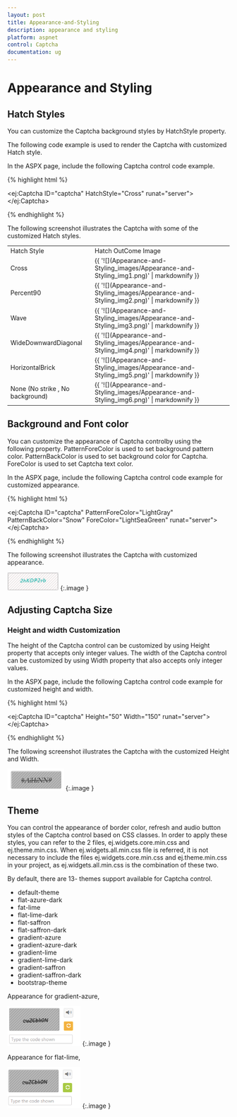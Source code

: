 ```yaml
---
layout: post
title: Appearance-and-Styling
description: appearance and styling
platform: aspnet
control: Captcha
documentation: ug
---
```


# Appearance and Styling

## Hatch Styles

You can customize the Captcha background styles by HatchStyle property. 

The following code example is used to render the Captcha with customized Hatch style.

In the ASPX page, include the following Captcha control code example.



{% highlight html %}

<ej:Captcha ID="captcha" HatchStyle="Cross" runat="server"></ej:Captcha>

{% endhighlight %}



The following screenshot illustrates the Captcha with some of the customized Hatch styles. 

<table>
	<tr>
		<td>Hatch Style</td>
		<td>Hatch OutCome Image</td>
	</tr>
	<tr>
		<td>Cross</td>
		<td>
			{{ '![](Appearance-and-Styling_images/Appearance-and-Styling_img1.png)' | markdownify }}
		</td>
	</tr>
	<tr>
		<td>Percent90</td>
		<td>
			{{ '![](Appearance-and-Styling_images/Appearance-and-Styling_img2.png)' | markdownify }}
		</td>
	</tr>
	<tr>
		<td>Wave</td>
		<td>
			{{ '![](Appearance-and-Styling_images/Appearance-and-Styling_img3.png)' | markdownify }}
		</td>
	</tr>
	<tr>
		<td>WideDownwardDiagonal</td>
		<td>
			{{ '![](Appearance-and-Styling_images/Appearance-and-Styling_img4.png)' | markdownify }}
		</td>
	</tr>
	<tr>
		<td>HorizontalBrick</td>
		<td>
			{{ '![](Appearance-and-Styling_images/Appearance-and-Styling_img5.png)' | markdownify }}
		</td>
	</tr>
	<tr>
		<td>None (No strike , No background)</td>
		<td>
			{{ '![](Appearance-and-Styling_images/Appearance-and-Styling_img6.png)' | markdownify }}
		</td>
	</tr>
</table>

## Background and Font color 

You can customize the appearance of Captcha controlby using the following property. PatternForeColor is used to set background pattern color. PatternBackColor is used to set background color for Captcha. ForeColor is used to set Captcha text color.

In the ASPX page, include the following Captcha control code example for customized appearance.


{% highlight html %}

<ej:Captcha ID="captcha" PatternForeColor="LightGray" PatternBackColor="Snow" ForeColor="LightSeaGreen" runat="server"></ej:Captcha>

{% endhighlight %}



The following screenshot illustrates the Captcha with customized appearance. 

![C:/Users/ApoorvahR/Desktop/3.png](Appearance-and-Styling_images/Appearance-and-Styling_img7.png)
{:.image }


## Adjusting Captcha Size

### Height and width Customization

The height of the Captcha control can be customized by using Height property that accepts only integer values. The width of the Captcha control can be customized by using Width property that also accepts only integer values.

In the ASPX page, include the following Captcha control code example for customized height and width.

{% highlight html %}

<ej:Captcha ID="captcha" Height="50" Width="150" runat="server"></ej:Captcha>

{% endhighlight %}

The following screenshot illustrates the Captcha with the customized Height and Width. 

![](Appearance-and-Styling_images/Appearance-and-Styling_img8.png)
{:.image }


## Theme

You can control the appearance of border color, refresh and audio button styles of the Captcha control based on CSS classes. In order to apply these styles, you can refer to the 2 files, ej.widgets.core.min.css and ej.theme.min.css. When ej.widgets.all.min.css file is referred, it is not necessary to include the files ej.widgets.core.min.css and ej.theme.min.css in your project, as ej.widgets.all.min.css is the combination of these two. 

By default, there are 13- themes support available for Captcha control.

* default-theme
* flat-azure-dark
* fat-lime
* flat-lime-dark
* flat-saffron
* flat-saffron-dark
* gradient-azure
* gradient-azure-dark
* gradient-lime
* gradient-lime-dark
* gradient-saffron
* gradient-saffron-dark
* bootstrap-theme

Appearance for gradient-azure,

![](Appearance-and-Styling_images/Appearance-and-Styling_img9.png)
{:.image }

Appearance for flat-lime,

![](Appearance-and-Styling_images/Appearance-and-Styling_img10.png)
{:.image }


